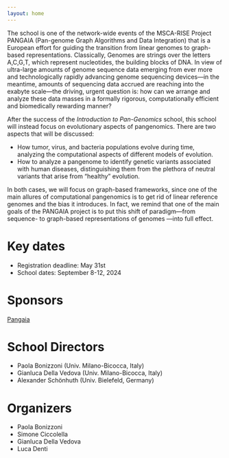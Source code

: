 ```yaml
---
layout: home
---
```


The school is one of the network-wide events of the MSCA-RISE Project PANGAIA (Pan-genome Graph Algorithms and Data Integration) that is a European effort for guiding the transition from linear genomes to graph-based representations. 
Classically, Genomes are strings over the letters A,C,G,T, which represent nucleotides, the building blocks of DNA. In view of ultra-large amounts of genome sequence data emerging from ever more and technologically rapidly advancing genome sequencing devices—in the meantime, amounts of sequencing data accrued are reaching into the exabyte scale—the driving, urgent question is: 
how can we arrange and analyze these data masses in a formally rigorous, computationally efficient and biomedically rewarding manner?

After the success of the *Introduction to Pan-Genomics* school, this school will instead focus on evolutionary aspects of pangenomics. There are two aspects that will be discussed:
*  How tumor, virus, and bacteria populations evolve during time, analyzing the computational aspects of different models of evolution.
*  How to analyze a pangenome to identify genetic variants associated with human diseases, distinguishing them from the plethora of neutral variants that arise from “healthy” evolution.

In both cases, we will focus on graph-based frameworks, since one of the main allures of computational pangenomics is to get rid of linear reference genomes and the bias it introduces. 
In fact, we remind that one of the main goals of the PANGAIA project is to put this shift of paradigm—from sequence- to graph-based representations of genomes —into full effect. 

# Key dates

*  Registration deadline: May 31st
*  School dates: September 8-12, 2024

# Sponsors

[Pangaia](https://pangenome.eu)

# School Directors

*  Paola Bonizzoni (Univ. Milano-Bicocca, Italy)
*  Gianluca Della Vedova (Univ. Milano-Bicocca, Italy)
*  Alexander Schönhuth (Univ. Bielefeld, Germany)

# Organizers


*  Paola Bonizzoni 
*  Simone Ciccolella
*  Gianluca Della Vedova 
*  Luca Denti
